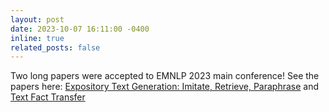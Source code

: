 ```yaml
---
layout: post
date: 2023-10-07 16:11:00 -0400
inline: true
related_posts: false
---
```


Two long papers were accepted to EMNLP 2023 main conference! See the papers here: [Expository Text Generation: Imitate, Retrieve, Paraphrase](https://arxiv.org/abs/2305.03276) and [Text Fact Transfer](https://arxiv.org/abs/2310.14486)
